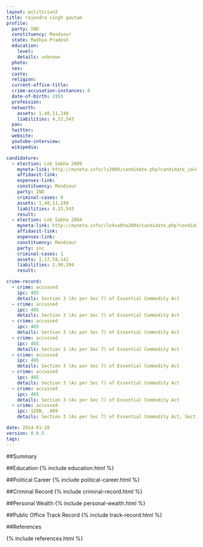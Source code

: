 ```yaml
---
layout: politician2
title: rajendra singh gautam
profile: 
  party: IND
  constituency: Mandsour
  state: Madhya Pradesh
  education: 
    level: 
    details: unknown
  photo: 
  sex: 
  caste: 
  religion: 
  current-office-title: 
  crime-accusation-instances: 8
  date-of-birth: 1955
  profession: 
  networth: 
    assets: 1,40,11,240
    liabilities: 4,33,543
  pan: 
  twitter: 
  website: 
  youtube-interview: 
  wikipedia: 

candidature: 
  - election: Lok Sabha 2009
    myneta-link: http://myneta.info/ls2009/candidate.php?candidate_id=5233
    affidavit-link: 
    expenses-link: 
    constituency: Mandsour 
    party: IND
    criminal-cases: 8
    assets: 1,40,11,240
    liabilities: 4,33,543
    result:  
  - election: Lok Sabha 2004
    myneta-link: http://myneta.info//loksabha2004/candidate.php?candidate_id=2174
    affidavit-link: 
    expenses-link: 
    constituency: Mandsaur 
    party: inc
    criminal-cases: 1
    assets: 1,17,59,142
    liabilities: 2,90,394
    result:  

crime-record: 
  - crime: accussed
    ipc: 465
    details: Section 3 (As per Sec 7) of Essential Commodity Act 
  - crime: accussed
    ipc: 465
    details: Section 3 (As per Sec 7) of Essential Commodity Act 
  - crime: accussed
    ipc: 465
    details: Section 3 (As per Sec 7) of Essential Commodity Act 
  - crime: accussed
    ipc: 465
    details: Section 3 (As per Sec 7) of Essential Commodity Act 
  - crime: accussed
    ipc: 465
    details: Section 3 (As per Sec 7) of Essential Commodity Act 
  - crime: accussed
    ipc: 465
    details: Section 3 (As per Sec 7) of Essential Commodity Act 
  - crime: accussed
    ipc: 465
    details: Section 3 (As per Sec 7) of Essential Commodity Act 
  - crime: accussed
    ipc: 120B,  409
    details: Section 3 (As per Sec 7) of Essential Commodity Act, Section 13(1) and 13(2) of Corruption Redresal Act 

date: 2014-01-28
version: 0.0.5
tags: 
---
```

##Summary


##Education
{% include education.html %}


##Political Career
{% include political-career.html %}


##Criminal Record
{% include criminal-record.html %}


##Personal Wealth
{% include personal-wealth.html %}


##Public Office Track Record
{% include track-record.html %}


##References


{% include references.html %}